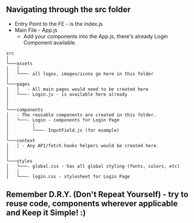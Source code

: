 ## Navigating through the src folder

- Entry Point to the FE - is the index.js
- Main File - App.js
  - Add your components into the App.js, there's already Login Component available.

```
src
│
└───assets
│   │
│   └───- all logos, images/icons go here in this folder
│
└───pages
│   │   - All main pages would need to be created here
│   └───- Login.js - is available here already
│
│
└───components
│   - The reusable components are created in this folder.
│   └───- Login - components for Login Page
│         │
│         └───- InputField.js (for example)
│
└───context
│   │ - Any API/fetch hooks helpers would be created here.
│
│
└───styles
│   └───- global.css - has all global styling (fonts, colors, etc)
│   │
│   └───- login.css - stylesheet for Login Page
```

## Remember D.R.Y. (Don't Repeat Yourself) - try to reuse code, components wherever applicable and Keep it Simple! :)
